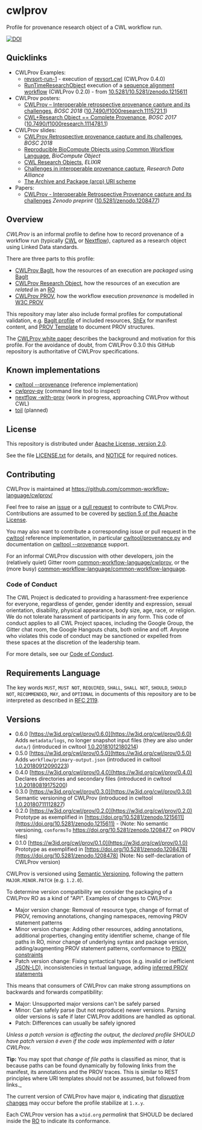 # cwlprov
Profile for provenance research object of a CWL workflow run.

[![DOI](https://zenodo.org/badge/DOI/10.5281/zenodo.1471583.svg)](https://doi.org/10.5281/zenodo.1471583)

## Quicklinks

* CWLProv Examples:
  * [revsort-run-1](examples/revsort-run-1/) - execution of [revsort.cwl](https://github.com/common-workflow-language/cwltool/blob/1.0.20180521150620/tests/wf/revsort.cwl) (CWLProv 0.4.0)
  * [RunTimeResearchObject](https://zenodo.org/record/1215611/files/RunTimeResearchObject-f0b553d37e4255a3291393948f3e308bd88ed301.zip?download=1) execution of a [sequence alignment workflow](https://github.com/FarahZKhan/scalability-reproducibility-chapter/blob/ProvCaptureDemo/CWL/workflow_simple.cwl) (CWLProv 0.2.0) - from [10.5281/10.5281/zenodo.1215611](https://doi.org/10.5281/10.5281/zenodo.1215611)
* CWLProv posters:
  * [CWLProv – Interoperable retrospective provenance capture and its challenges](https://doi.org/10.7490/f1000research.1115721.1), _BOSC 2018_ ([10.7490/f1000research.1115721.1](https://10.7490/f1000research.1115721.1))
  * [CWL+Research Object == Complete Provenance](https://doi.org/10.7490/f1000research.1114781.1), _BOSC 2017_ ([10.7490/f1000research.1114781.1](https://doi.org/10.7490/f1000research.1114781.1))
* CWLProv slides:
  * [CWLProv Retrospective provenance capture and its challenges](https://slides.com/farahzkhan/cwlprov), _BOSC 2018_
  * [Reproducible BioCompute Objects using Common Workflow Language](http://slides.com/soilandreyes/2018-03-23-bco-cwl-ro#/), _BioCompute Object_
  * [CWL Research Objects](http://slides.com/soilandreyes/2018-01-26-cwl-ro-elixir#/), _ELIXIR_
  * [Challenges in interoperable provenance capture](http://slides.com/soilandreyes/2018-01-15-interoperable-provenance#/), _Research Data Alliance_
  * [The Archive and Package (arcp) URI scheme](http://slides.com/soilandreyes/2018-03-23-arcp-uri-scheme#/)
* Papers:
  * [CWLProv - Interoperable Retrospective Provenance capture and its challenges](https://doi.org/10.5281/zenodo.1208477) _Zenodo preprint_ ([10.5281/zenodo.1208477](https://doi.org/10.5281/zenodo.1208477))


## Overview

_CWLProv_ is an informal profile to define how to record provenance of a workflow run (typically [CWL](https://www.commonwl.org/) or [Nextflow](https://github.com/edgano/researchObject-Nextflow)), captured as a research object using Linked Data standards. 

There are three parts to this profile:

* [CWLProv BagIt](bagit.md), how the resources of an execution are _packaged_ using [BagIt](https://tools.ietf.org/html/draft-kunze-bagit-16)
* [CWLProv Research Object](ro.md), how the resources of an execution are _related_ in an [RO](http://researchobject.org/)
* [CWLProv PROV](prov.md), how the workflow execution _provenance_ is modelled in [W3C PROV](https://www.w3.org/TR/prov-overview/)

This repository may later also include formal profiles for computational validation, e.g. [BagIt profile](https://github.com/bagit-profiles/bagit-profiles) of included resources, [ShEx](http://shex.io/) for manifest content, and [PROV Template](https://provenance.ecs.soton.ac.uk/prov-template-2014-06-07/) to document PROV structures.

The [CWLProv white paper](https://doi.org/10.5281/zenodo.1208477) describes the background and motivation for this profile. For the avoidance of doubt, from CWLProv 0.3.0 this GitHub repository is authoritative of CWLProv specifications.


## Known implementations

* [cwltool --provenance](https://github.com/common-workflow-language/cwltool/blob/master/CWLProv.rst) (reference implementation)
* [cwlprov-py](https://github.com/common-workflow-language/cwlprov-py) (command line tool to inspect)
* [nextflow -with-prov](https://github.com/edgano/researchObject-Nextflow) (work in progress, approaching CWLProv without CWL)
* [toil](https://github.com/DataBiosphere/toil/issues/2390) (planned)

## License

This repository is distributed under [Apache License, version 2.0](https://www.apache.org/licenses/LICENSE-2.0).

See the file [LICENSE.txt](LICENSE.txt) for details, and [NOTICE](NOTICE) for required notices.

## Contributing

CWLProv is maintained at https://github.com/common-workflow-language/cwlprov/

Feel free to raise an [issue](https://github.com/common-workflow-language/cwlprov/issues) or a [pull request](https://github.com/common-workflow-language/cwlprov/pulls) to contribute to CWLProv. Contributions are assumed to be covered by [section 5 of the Apache License](https://www.apache.org/licenses/LICENSE-2.0#contributions).

You may also want to contribute a corresponding issue or pull request in the [cwltool](https://github.com/common-workflow-language/cwltool) reference implementation, in particular 
[cwltool/provenance.py](https://github.com/common-workflow-language/cwltool/blob/master/cwltool/provenance.py) and documentation on [cwltool --provenance](https://github.com/common-workflow-language/cwltool/blob/master/CWLProv.rst) support.

For an informal CWLProv discussion with other developers, join the (relatively quiet) Gitter room [common-workflow-language/cwlprov](https://gitter.im/common-workflow-language/cwlprov), or the 
(more busy) [common-workflow-language/common-workflow-language](https://gitter.im/common-workflow-language/common-workflow-language).

### Code of Conduct

The CWL Project is dedicated to providing a harassment-free experience for everyone, regardless of gender, gender identity and expression, sexual orientation, disability, physical appearance, body size, age, race, or religion. We do not tolerate harassment of participants in any form. This code of conduct applies to all CWL Project spaces, including the Google Group, the Gitter chat room, the Google Hangouts chats, both online and off. Anyone who violates this code of conduct may be sanctioned or expelled from these spaces at the discretion of the leadership team.

For more details, see our [Code of Conduct](https://github.com/common-workflow-language/common-workflow-language/blob/master/CODE_OF_CONDUCT.md).


## Requirements Language

The key words `MUST`, `MUST NOT`, `REQUIRED`, `SHALL`, `SHALL
NOT`, `SHOULD`, `SHOULD NOT`, `RECOMMENDED`,  `MAY`, and
`OPTIONAL` in documents of this repository are to be interpreted 
as described in [RFC 2119](https://www.ietf.org/rfc/rfc2119.txt).


## Versions


* 0.6.0 [https://w3id.org/cwl/prov/0.6.0](https://w3id.org/cwl/prov/0.6.0) Adds `metadata/logs`, no longer snapshot input files (they are also under `data/`) (introduced in cwltool [1.0.20181012180214](https://github.com/common-workflow-language/cwltool/releases/tag/1.0.20181012180214))
* 0.5.0 [https://w3id.org/cwl/prov/0.5.0](https://w3id.org/cwl/prov/0.5.0) Adds `workflow/primary-output.json` (introduced in cwltool [1.0.20180912090223](https://github.com/common-workflow-language/cwltool/releases/tag/1.0.20180912090223))
* 0.4.0 [https://w3id.org/cwl/prov/0.4.0](https://w3id.org/cwl/prov/0.4.0) Declares directories and secondary files (introduced in cwltool [1.0.20180819175200](https://github.com/common-workflow-language/cwltool/releases/tag/1.0.20180819175200))
* 0.3.0 [https://w3id.org/cwl/prov/0.3.0](https://w3id.org/cwl/prov/0.3.0) Semantic versioning of CWLProv (introduced in cwltool [1.0.20180711112827](https://github.com/common-workflow-language/cwltool/releases/tag/1.0.20180711112827))
* 0.2.0 [https://w3id.org/cwl/prov/0.2.0](https://w3id.org/cwl/prov/0.2.0) Prototype as exemplified in [https://doi.org/10.5281/zenodo.1215611](https://doi.org/10.5281/zenodo.1215611) - (Note: No semantic versioning, `conformsTo` https://doi.org/10.5281/zenodo.1208477 on PROV files)
* 0.1.0 [https://w3id.org/cwl/prov/0.1.0](https://w3id.org/cwl/prov/0.1.0) Prototype as exemplified in [https://doi.org/10.5281/zenodo.1208478](https://doi.org/10.5281/zenodo.1208478) (Note: No self-declaration of CWLProv version)


CWLProv is versioned using [Semantic Versioning](https://semver.org/spec/v2.0.0.html), following the pattern `MAJOR.MINOR.PATCH` (e.g. `1.2.0`).

To determine version compatibility we consider the packaging of a CWLProv RO as a kind of "API". Examples of changes to CWLProv:

* Major version change: Removal of resource type, change of format of PROV, removing annotations, changing namespaces, removing PROV statement patterns
* Minor version change: Adding other resources, adding annotations, additional properties, changing entity identifier scheme, change of file paths in RO, minor change of underlying syntax and package version, adding/augmenting PROV statement patterns, conformance to [PROV constraints](https://www.w3.org/TR/prov-constraints/)
* Patch version change: Fixing syntactical typos (e.g. invalid or inefficient [JSON-LD](https://json-ld.org/)), inconsistencies in textual language, adding [inferred PROV statements](http://www.w3.org/TR/prov-sem/)

This means that consumers of CWLProv can make strong assumptions on backwards and forwards compatibility:

* Major: Unsupported major versions can't be safely parsed
* Minor: Can safely parse (but not reproduce) newer versions. Parsing older versions is safe if later CWLProv additions are handled as optional.
* Patch: Differences can usually be safely ignored

_Unless a patch version is affecting the output, the declared profile SHOULD have patch version `0` even if the code was implemented with a later CWLProv._

**Tip:** You may spot that _change of file paths_ is classified as minor, that is because paths can be found dynamically by following links from the manifest, its annotations and the PROV traces. This is similar to REST principles where URI templates should not be assumed, but followed from links._

The current version of CWLProv have major `0`, indicating that [disruptive changes](https://semver.org/spec/v2.0.0.html#spec-item-4) may occur before the profile stabilize at `1.x.y`.

Each CWLProv version has a `w3id.org` _permalink_ that SHOULD be declared inside the [RO](ro.md) to indicate its conformance. 

